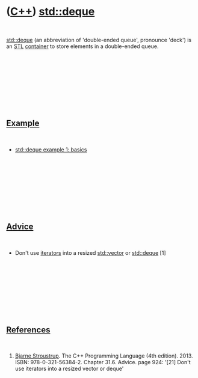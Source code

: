 



 

 

 

 

 

([C++](Cpp.md)) [std::deque](CppDeque.md)
===========================================

 

[std::deque](CppDeque.md) (an abbreviation of 'double-ended queue',
pronounce 'deck') is an [STL](CppStl.md) [container](CppContainer.md)
to store elements in a double-ended queue.

 

 

 

 

 

[Example](CppExample.md)
-------------------------

 

-   [std::deque example 1: basics](CppDequeExample1.md)

 

 

 

 

 

[Advice](CppAdvice.md)
-----------------------

 

-   Don't use [iterators](CppIterator.md) into a resized
    [std::vector](CppVector.md) or [std::deque](CppDeque.md) \[1\]

 

 

 

 

 

[References](CppReferences.md)
-------------------------------

 

1.  [Bjarne Stroustrup](CppBjarneStroustrup.md). The C++ Programming
    Language (4th edition). 2013. ISBN: 978-0-321-56384-2. Chapter 31.6.
    Advice. page 924: '\[21\] Don't use iterators into a resized vector
    or deque'

 

 

 

 

 





 



